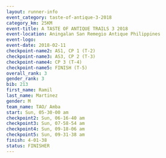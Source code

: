 ```yaml
---
layout: runner-info 
event_category: taste-of-antique-3-2018 
category_km: 25KM 
event-title: A TASTE OF ANTIQUE TRAILS 3 2018 
event-location: Aningalan San Remegio Antique Philippines 
event-logo: 
event-date: 2018-02-11 
checkpoint-name2: AS1, CP 1 (T-2) 
checkpoint-name3: AS3, CP 2 (T-3) 
checkpoint-name4: CP 3 (T-4) 
checkpoint-name5: FINISH (T-5) 
overall_rank: 3
gender_rank: 3
bib: 213
first_name: Ramil
last_name: Martinez
gender: M
team_name: TAO/ Amba
start: Sun, 05-30-00 am
checkpoint2: Sun, 06-16-40 am
checkpoint3: Sun, 07-58-54 am
checkpoint4: Sun, 09-18-06 am
checkpoint5: Sun, 09-31-38 am
finish: 4-01-38
status: FINISHER
---
```


